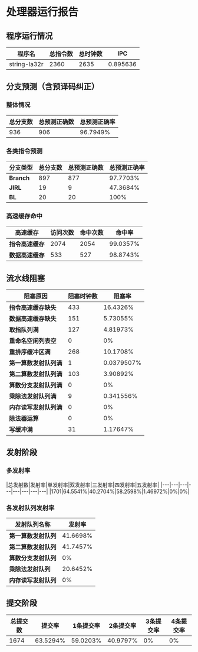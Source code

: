 # 处理器运行报告
## 程序运行情况
|程序名|总指令数|总时钟数|IPC|
|---|---|---|---|
|string-la32r|2360|2635|0.895636|

## 分支预测（含预译码纠正）
### 整体情况
|总分支数|总预测正确数|总预测正确率|
|---|---|---|
|936|906|96.7949%|

### 各类指令预测
|分支类型|总分支数|总预测正确数|总预测正确率|
|---|---|---|---|
|**Branch**| 897 | 877 | 97.7703%|
|**JIRL**| 19 | 9 | 47.3684%|
|**BL**| 20 | 20 | 100%|

### 高速缓存命中
|高速缓存|访问次数|命中次数|命中率|
|---|---|---|---|
|**指令高速缓存**| 2074 | 2054 | 99.0357%|
|**数据高速缓存**| 533 | 527 | 98.8743%|
## 流水线阻塞
|阻塞原因|阻塞时钟数|阻塞率|
|---|---|---|
|**指令高速缓存缺失**| 433 | 16.4326%|
|**数据高速缓存缺失**| 151 | 5.73055%|
|**取指队列满**| 127 | 4.81973%|
|**重命名空闲列表空**|0 | 0%|
|**重排序缓冲区满**|268 | 10.1708%|
|**第一算数发射队列满**|1 | 0.0379507%|
|**第二算数发射队列满**|103 | 3.90892%|
|**算数分支发射队列满**|0 | 0%|
|**乘除法发射队列满**|9 | 0.341556%|
|**内存读写发射队列满**|0 | 0%|
|**除法器运算**|0 | 0%|
|**写缓冲满**|31 | 1.17647%|

## 发射阶段
### 多发射率
|总发射数|发射率|单发射率|双发射率|三发射率|四发射率|五发射率|
|---|---|---|---|---|---|---|---|
|1701|64.5541%|40.2704%|58.2598%|1.46972%|0%|0%|

### 各发射队列发射率
|发射队列名称|发射率|
|---|---|
|**第一算数发射队列**|41.6698%|
|**第二算数发射队列**|41.7457%|
|**算数分支发射队列**|0%|
|**乘除法发射队列**|20.6452%|
|**内存读写发射队列**|0%|

## 提交阶段
|总提交数|提交率|1条提交率|2条提交率|3条提交率|4条提交率|
|---|---|---|---|---|---|
|1674|63.5294%|59.0203%|40.9797%|0%|0%|
